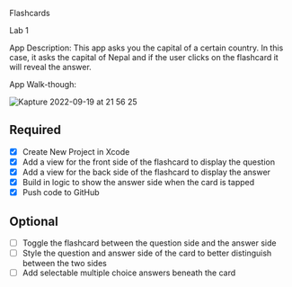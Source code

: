 Flashcards

Lab 1

App Description:
This app asks you the capital of a certain country. In this case, it asks the capital of Nepal and if the user clicks on the flashcard it will reveal the answer.

App Walk-though:

![Kapture 2022-09-19 at 21 56 25](https://user-images.githubusercontent.com/111587247/191172092-d7c2c03a-fe27-45de-8b3a-50fa0d8e5fff.gif)

## Required
- [x] Create New Project in Xcode
- [x] Add a view for the front side of the flashcard to display the question
- [x] Add a view for the back side of the flashcard to display the answer
- [x] Build in logic to show the answer side when the card is tapped
- [x] Push code to GitHub
## Optional
- [ ] Toggle the flashcard between the question side and the answer side
- [ ] Style the question and answer side of the card to better distinguish between the two sides
- [ ] Add selectable multiple choice answers beneath the card
